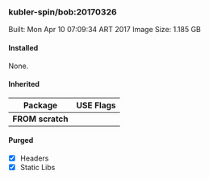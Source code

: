 ### kubler-spin/bob:20170326

Built: Mon Apr 10 07:09:34 ART 2017
Image Size: 1.185 GB

#### Installed
None.
#### Inherited
Package | USE Flags
--------|----------
**FROM scratch** |
#### Purged
- [x] Headers
- [x] Static Libs
